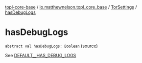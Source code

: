 [topl-core-base](../../index.md) / [io.matthewnelson.topl_core_base](../index.md) / [TorSettings](index.md) / [hasDebugLogs](./has-debug-logs.md)

# hasDebugLogs

`abstract val hasDebugLogs: `[`Boolean`](https://kotlinlang.org/api/latest/jvm/stdlib/kotlin/-boolean/index.html) [(source)](https://github.com/05nelsonm/TorOnionProxyLibrary-Android/blob/master/topl-core-base/src/main/java/io/matthewnelson/topl_core_base/TorSettings.kt#L255)

See [DEFAULT__HAS_DEBUG_LOGS](-d-e-f-a-u-l-t__-h-a-s_-d-e-b-u-g_-l-o-g-s.md)

